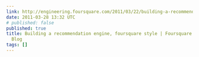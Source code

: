 ```yaml
---
link: http://engineering.foursquare.com/2011/03/22/building-a-recommendation-engine-foursquare-style/
date: 2011-03-28 13:32 UTC
# published: false
published: true
title: Building a recommendation engine, foursquare style | Foursquare Engineering
  Blog
tags: []
---
```



